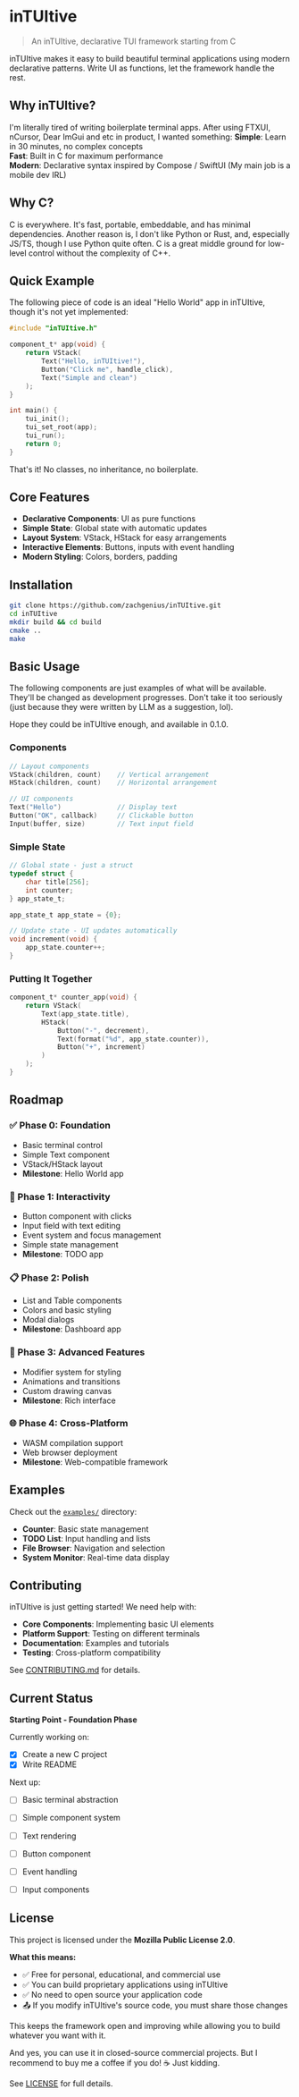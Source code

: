 # inTUItive

> An inTUItive, declarative TUI framework starting from C

inTUItive makes it easy to build beautiful terminal applications using modern declarative patterns. Write UI as functions, let the framework handle the rest.

## Why inTUItive?

I'm literally tired of writing boilerplate terminal apps. After using FTXUI, nCursor, Dear ImGui and etc in product, I wanted something:
**Simple**: Learn in 30 minutes, no complex concepts  
**Fast**: Built in C for maximum performance  
**Modern**: Declarative syntax inspired by Compose / SwiftUI (My main job is a mobile dev IRL)

## Why C?
C is everywhere. It's fast, portable, embeddable, and has minimal dependencies. Another reason is, I don't like Python or Rust, and, especially JS/TS, though I use Python quite often. C is a great middle ground for low-level control without the complexity of C++.

## Quick Example

The following piece of code is an ideal "Hello World" app in inTUItive, though it's not yet implemented:
```c
#include "inTUItive.h"

component_t* app(void) {
    return VStack(
        Text("Hello, inTUItive!"),
        Button("Click me", handle_click),
        Text("Simple and clean")
    );
}

int main() {
    tui_init();
    tui_set_root(app);
    tui_run();
    return 0;
}
```

That's it! No classes, no inheritance, no boilerplate.

## Core Features

- **Declarative Components**: UI as pure functions
- **Simple State**: Global state with automatic updates
- **Layout System**: VStack, HStack for easy arrangements
- **Interactive Elements**: Buttons, inputs with event handling
- **Modern Styling**: Colors, borders, padding

## Installation

```bash
git clone https://github.com/zachgenius/inTUItive.git
cd inTUItive
mkdir build && cd build
cmake ..
make
```

## Basic Usage

The following components are just examples of what will be available. They'll be changed as development progresses. Don't take it too seriously (just because they were written by LLM as a suggestion, lol).

Hope they could be inTUItive enough, and available in 0.1.0.

### Components

```c
// Layout components
VStack(children, count)    // Vertical arrangement
HStack(children, count)    // Horizontal arrangement

// UI components  
Text("Hello")              // Display text
Button("OK", callback)     // Clickable button
Input(buffer, size)        // Text input field
```

### Simple State
```c
// Global state - just a struct
typedef struct {
    char title[256];
    int counter;
} app_state_t;

app_state_t app_state = {0};

// Update state - UI updates automatically
void increment(void) {
    app_state.counter++;
}
```

### Putting It Together
```c
component_t* counter_app(void) {
    return VStack(
        Text(app_state.title),
        HStack(
            Button("-", decrement),
            Text(format("%d", app_state.counter)),
            Button("+", increment)
        )
    );
}
```

## Roadmap

### ✅ Phase 0: Foundation 
- Basic terminal control
- Simple Text component
- VStack/HStack layout
- **Milestone**: Hello World app

### 🚧 Phase 1: Interactivity 
- Button component with clicks
- Input field with text editing
- Event system and focus management
- Simple state management
- **Milestone**: TODO app

### 📋 Phase 2: Polish 
- List and Table components
- Colors and basic styling
- Modal dialogs
- **Milestone**: Dashboard app

### 🎨 Phase 3: Advanced Features 
- Modifier system for styling
- Animations and transitions
- Custom drawing canvas
- **Milestone**: Rich interface

### 🌐 Phase 4: Cross-Platform 
- WASM compilation support
- Web browser deployment
- **Milestone**: Web-compatible framework

## Examples

Check out the [`examples/`](examples/) directory:
- **Counter**: Basic state management
- **TODO List**: Input handling and lists
- **File Browser**: Navigation and selection
- **System Monitor**: Real-time data display

## Contributing

inTUItive is just getting started! We need help with:

- **Core Components**: Implementing basic UI elements
- **Platform Support**: Testing on different terminals
- **Documentation**: Examples and tutorials
- **Testing**: Cross-platform compatibility

See [CONTRIBUTING.md](CONTRIBUTING.md) for details.

## Current Status

**Starting Point - Foundation Phase**

Currently working on:
- [X] Create a new C project
- [X] Write README

Next up:
- [ ] Basic terminal abstraction
- [ ] Simple component system
- [ ] Text rendering
- [ ] Button component
- [ ] Event handling
- [ ] Input components


## License

This project is licensed under the **Mozilla Public License 2.0**.

**What this means:**
- ✅ Free for personal, educational, and commercial use
- ✅ You can build proprietary applications using inTUItive
- ✅ No need to open source your application code
- 📤 If you modify inTUItive's source code, you must share those changes

This keeps the framework open and improving while allowing you to build whatever you want with it. 

And yes, you can use it in closed-source commercial projects. But I recommend to buy me a coffee if you do! ☕️ Just kidding.

See [LICENSE](LICENSE) for full details.